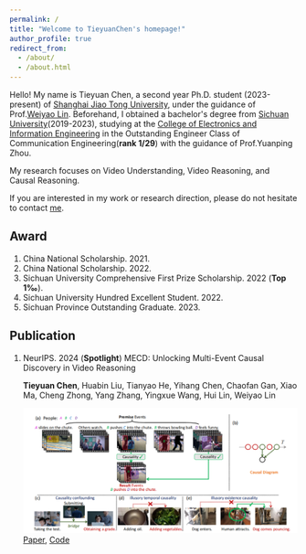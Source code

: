 ```yaml
---
permalink: /
title: "Welcome to TieyuanChen's homepage!"
author_profile: true
redirect_from: 
  - /about/
  - /about.html
---
```


Hello! My name is Tieyuan Chen, a second year Ph.D. student (2023-present) of [Shanghai Jiao Tong University](https://en.sjtu.edu.cn/), 
under the guidance of Prof.[Weiyao Lin](https://weiyaolin.github.io/). 
Beforehand, I obtained a bachelor's degree from [Sichuan University](https://en.scu.edu.cn/)(2019-2023), 
studying at the [College of Electronics and Information Engineering](https://eie.scu.edu.cn/eneieen/) 
in the Outstanding Engineer Class of Communication Engineering(**rank 1/29**) with the guidance of Prof.Yuanping Zhou.

My research focuses on Video Understanding, Video Reasoning, and Causal Reasoning. 

If you are interested in my work or research direction, please do not hesitate to contact [me](tieyuanchen@sjtu.edu.cn).

## Award
1. China National Scholarship. 2021.
2. China National Scholarship. 2022.
3. Sichuan University Comprehensive First Prize Scholarship. 2022 (**Top 1‰**).
4. Sichuan University Hundred Excellent Student. 2022.
5. Sichuan Province Outstanding Graduate. 2023.

## Publication
1. NeurIPS. 2024 (**Spotlight**) MECD: Unlocking Multi-Event Causal Discovery in Video Reasoning

   **Tieyuan Chen**, Huabin Liu, Tianyao He, Yihang Chen, Chaofan Gan, Xiao Ma, Cheng Zhong, Yang Zhang, Yingxue Wang, Hui Lin, Weiyao Lin

   ![Image 1](main_mecd.png)
   [Paper](https://arxiv.org/abs/2409.17647), [Code](https://github.com/tychen-SJTU/MECD-Benchmark)